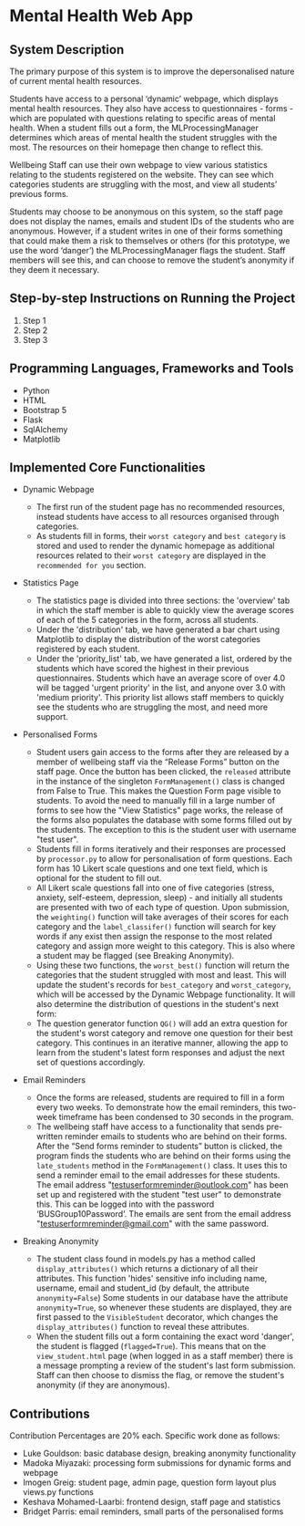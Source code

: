 # Mental Health Web App

## System Description

The primary purpose of this system is to improve the depersonalised nature of current mental health resources.

Students have access to a personal ‘dynamic’ webpage, which displays mental health resources.
They also have access to questionnaires - forms - which are populated with questions relating to specific areas of mental health.
When a student fills out a form, the MLProcessingManager determines which areas of mental health the student struggles with the most.
The resources on their homepage then change to reflect this.

Wellbeing Staff can use their own webpage to view various statistics relating to the students registered on the website.
They can see which categories students are struggling with the most, and view all students’ previous forms.

Students may choose to be anonymous on this system, so the staff page does not display the names, emails and student IDs of the students who are anonymous.
However, if a student writes in one of their forms something that could make them a risk to themselves or others (for this prototype, we use the word ‘danger’) the MLProcessingManager flags the student.
Staff members will see this, and can choose to remove the student’s anonymity if they deem it necessary.

## Step-by-step Instructions on Running the Project

1. Step 1
2. Step 2
3. Step 3

## Programming Languages, Frameworks and Tools

- Python
- HTML
- Bootstrap 5
- Flask
- SqlAlchemy
- Matplotlib

## Implemented Core Functionalities

- Dynamic Webpage

  - The first run of the student page has no recommended resources, instead students have access to all resources organised through categories.
  - As students fill in forms, their `worst category` and `best category` is stored and used to render the dynamic homepage as additional resources related to their `worst category` are displayed in the `recommended for you` section.
- Statistics Page

  - The statistics page is divided into three sections: the 'overview' tab in which the staff member is able to quickly view the average scores of each of the 5 categories in the form, across all students.
  - Under the 'distribution' tab, we have generated a bar chart using Matplotlib to display the distribution of the worst categories registered by each student.
  - Under the 'priority_list' tab, we have generated a list, ordered by the students which have scored the highest in their previous questionnaires. Students which have an average score of over 4.0 will be tagged 'urgent priority' in the list, and anyone over 3.0 with 'medium priority'. This priority list allows staff members to quickly see the students who are struggling the most, and need more support.
- Personalised Forms

    -	Student users gain access to the forms after they are released by a member of wellbeing staff via the “Release Forms” button on the staff page. Once the button has been clicked, the `released` attribute in the instance of the singleton `FormManagement()` class is changed from False to True. This makes the Question Form page visible to students. To avoid the need to manually fill in a large number of forms to see how the "View Statistics" page works, the release of the forms also populates the database with some forms filled out by the students. The exception to this is the student user with username "test user".
  - Students fill in forms iteratively and their responses are processed by `processor.py` to allow for personalisation of form questions. Each form has 10 Likert scale questions and one text field, which is optional for the student to fill out.
  - All Likert scale questions fall into one of five categories (stress, anxiety, self-esteem, depression, sleep) - and initially all students are presented with two of each type of question. Upon submission, the `weighting()` function will take averages of their scores for each category and the `label_classifer()` function will search for key words if any exist then assign the response to the most related category and assign more weight to this category. This is also where a student may be flagged (see Breaking Anonymity).
  - Using these two functions, the `worst_best()` function will return the categories that the student struggled with most and least. This will update the student's records for `best_category` and `worst_category`, which will be accessed by the Dynamic Webpage functionality. It will also determine the distribution of questions in the student's next form:
  - The question generator function `QG()` will add an extra question for the student's worst category and remove one question for their best category. This continues in an iterative manner, allowing the app to learn from the student's latest form responses and adjust the next set of questions accordingly.
- Email Reminders

  -	Once the forms are released, students are required to fill in a form every two weeks. To demonstrate how the email reminders, this two-week timeframe has been condensed to 30 seconds in the program.
  -	The wellbeing staff have access to a functionality that sends pre-written reminder emails to students who are behind on their forms. After the “Send forms reminder to students” button is clicked, the program finds the students who are behind on their forms using the `late_students` method in the `FormManagement()` class. It uses this to send a reminder email to the email addresses for these students. The email address "testuserformreminder@outlook.com" has been set up and registered with the student "test user" to demonstrate this. This can be logged into with the password ‘BUSGroup10Password’. The emails are sent from the email address "testuserformreminder@gmail.com" with the same password. 
- Breaking Anonymity

  - The student class found in models.py has a method called `display_attributes()` which returns a dictionary of all their attributes.
    This function 'hides' sensitive info including name, username, email and student_id (by default, the attribute `anonymity=False`)
    Some students in our database have the attribute `anonymity=True`, so whenever these students are displayed, they are first passed to the
    `VisibleStudent` decorator, which changes the `display_attributes()` function to reveal these attributes.
  - When the student fills out a form containing the exact word 'danger', the student is flagged (`flagged=True`). This means that on the
    `view_student.html` page (when logged in as a staff member) there is a message prompting a review of the student's last form submission.
    Staff can then choose to dismiss the flag, or remove the student's anonymity (if they are anonymous).

## Contributions

Contribution Percentages are 20% each. Specific work done as follows:

- Luke Gouldson: basic database design, breaking anonymity functionality
- Madoka Miyazaki: processing form submissions for dynamic forms and webpage
- Imogen Greig: student page, admin page, question form layout plus views.py functions
- Keshava Mohamed-Laarbi: frontend design, staff page and statistics
- Bridget Parris: email reminders, small parts of the personalised forms
